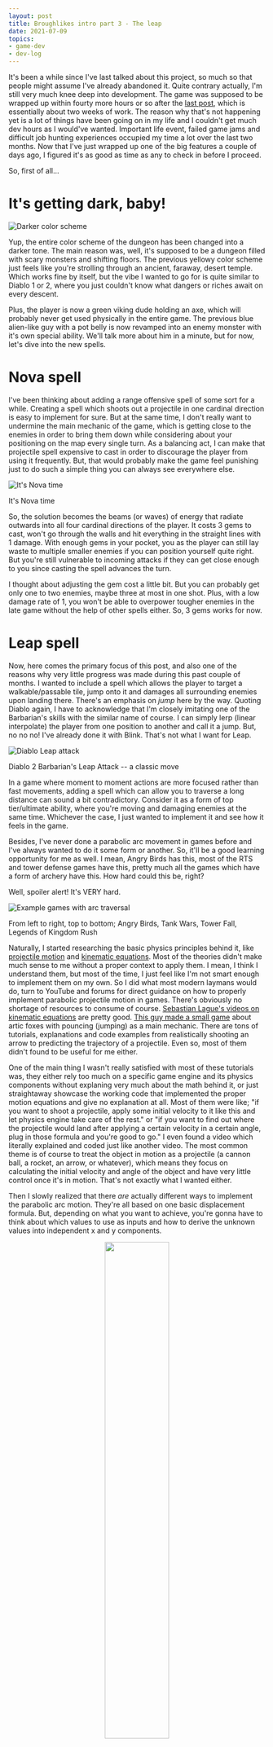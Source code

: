 ```yaml
---
layout: post
title: Broughlikes intro part 3 - The leap
date: 2021-07-09
topics: 
- game-dev
- dev-log
--- 
```


It's been a while since I've last talked about this project, so much so that people might assume I've already abandoned it. Quite contrary actually, I'm still very much knee deep into development. The game was supposed to be wrapped up within fourty more hours or so after the [last post][broughlike-intro-part-02], which is essentially about two weeks of work. The reason why that's not happening yet is a lot of things have been going on in my life and I couldn't get much dev hours as I would've wanted. Important life event, failed game jams and difficult job hunting experiences occupied my time a lot over the last two months. Now that I've just wrapped up one of the big features a couple of days ago, I figured it's as good as time as any to check in before I proceed. 

So, first of all...

# It's getting dark, baby!

![Darker color scheme](/assets/img/broughlike-intro-03-darker-color-scheme.png)

Yup, the entire color scheme of the dungeon has been changed into a darker tone. The main reason was, well, it's supposed to be a dungeon filled with scary monsters and shifting floors. The previous yellowy color scheme just feels like you're strolling through an ancient, faraway, desert temple. Which works fine by itself, but the vibe I wanted to go for is quite similar to Diablo 1 or 2, where you just couldn't know what dangers or riches await on every descent. 

Plus, the player is now a green viking dude holding an axe, which will probably never get used physically in the entire game. The previous blue alien-like guy with a pot belly is now revamped into an enemy monster with it's own special ability. We'll talk more about him in a minute, but for now, let's dive into the new spells. 

# Nova spell

I've been thinking about adding a range offensive spell of some sort for a while. Creating a spell which shoots out a projectile in one cardinal direction is easy to implement for sure. But at the same time, I don't really want to undermine the main mechanic of the game, which is getting close to the enemies in order to bring them down while considering about your positioning on the map every single turn. As a balancing act, I can make that projectile spell expensive to cast in order to discourage the player from using it frequently. But, that would probably make the game feel punishing just to do such a simple thing you can always see everywhere else. 

![It's Nova time](/assets/img/broughlike-intro-03-nova.gif)
<figcaption>It's Nova time</figcaption>

So, the solution becomes the beams (or waves) of energy that radiate outwards into all four cardinal directions of the player. It costs 3 gems to cast, won't go through the walls and hit everything in the straight lines with 1 damage. With enough gems in your pocket, you as the player can still lay waste to multiple smaller enemies if you can position yourself quite right. But you're still vulnerable to incoming attacks if they can get close enough to you since casting the spell advances the turn. 

I thought about adjusting the gem cost a little bit. But you can probably get only one to two enemies, maybe three at most in one shot. Plus, with a low damage rate of 1, you won't be able to overpower tougher enemies in the late game without the help of other spells either. So, 3 gems works for now.

# Leap spell

Now, here comes the primary focus of this post, and also one of the reasons why very little progress was made during this past couple of months. I wanted to include a spell which allows the player to target a walkable/passable tile, jump onto it and damages all surrounding enemies upon landing there. There's an emphasis on *jump* here by the way. Quoting Diablo again, I have to acknowledge that I'm closely imitating one of the Barbarian's skills with the similar name of course. I can simply lerp (linear interpolate) the player from one position to another and call it a jump. But, no no no! I've already done it with Blink. That's not what I want for Leap. 

![Diablo Leap attack](/assets/img/broughlike-intro-03-diablo-leap-attack.jpg)
<figcaption>Diablo 2 Barbarian's Leap Attack -- a classic move</figcaption>

In a game where moment to moment actions are more focused rather than fast movements, adding a spell which can allow you to traverse a long distance can sound a bit contradictory. Consider it as a form of top tier/ultimate ability, where you're moving and damaging enemies at the same time. Whichever the case, I just wanted to implement it and see how it feels in the game.

Besides, I've never done a parabolic arc movement in games before and I've always wanted to do it some form or another. So, it'll be a good learning opportunity for me as well. I mean, Angry Birds has this, most of the RTS and tower defense games have this, pretty much all the games which have a form of archery have this. How hard could this be, right? 

Well, spoiler alert! It's VERY hard. 

![Example games with arc traversal](/assets/img/broughlike-intro-03-arc-examples.png)
<figcaption>From left to right, top to bottom; Angry Birds, Tank Wars, Tower Fall, Legends of Kingdom Rush</figcaption>

Naturally, I started researching the basic physics principles behind it, like [projectile motion](https://en.wikipedia.org/wiki/Projectile_motion) and [kinematic equations](https://en.wikipedia.org/wiki/Equations_of_motion). Most of the theories didn't make much sense to me without a proper context to apply them. I mean, I think I understand them, but most of the time, I just feel like I'm not smart enough to implement them on my own. So I did what most modern laymans would do, turn to YouTube and forums for direct guidance on how to properly implement parabolic projectile motion in games. There's obviously no shortage of resources to consume of course. [Sebastian Lague's videos on kinematic equations](https://www.youtube.com/playlist?list=PLFt_AvWsXl0eMryeweK7gc9T04lJCIg_W) are pretty good. [This guy made a small game](https://www.youtube.com/watch?v=7ZYkCOmF0yc) about artic foxes with pouncing (jumping) as a main mechanic. There are tons of tutorials, explanations and code examples from realistically shooting an arrow to predicting the trajectory of a projectile. Even so, most of them didn't found to be useful for me either. 

One of the main thing I wasn't really satisfied with most of these tutorials was, they either rely too much on a specific game engine and its physics components without explaning very much about the math behind it, or just straightaway showcase the working code that implemented the proper motion equations and give no explanation at all. Most of them were like; "if you want to shoot a projectile, apply some initial velocity to it like this and let physics engine take care of the rest." or "if you want to find out where the projectile would land after applying a certain velocity in a certain angle, plug in those formula and you're good to go." I even found a video which literally explained and coded just like another video. The most common theme is of course to treat the object in motion as a projectile (a cannon ball, a rocket, an arrow, or whatever), which means they focus on calculating the initial velocity and angle of the object and have very little control once it's in motion. That's not exactly what I wanted either. 

Then I slowly realized that there *are* actually different ways to implement the parabolic arc motion. They're all based on one basic displacement formula. But, depending on what you want to achieve, you're gonna have to think about which values to use as inputs and how to derive the unknown values into independent x and y components. 

<p style="text-align:center;">
<img src="/assets/img/broughlike-intro-03-displacement.jpg" style="width:50%;" />
<figcaption>The good ol' displacement formula we've never paid attention to on tenth grade</figcaption>
</p>

So, I stepped back a little bit and think about what I want the object (rather, the player) to behave when jumping from one position to another in the game. 

- I know the start and end positions of the object very well. 
- I want to control the angle of the trajectory, which of course should be higher up from the target position. Otherwise, it'll just be shooting in a straight line. 

Depending on these two, I want to calculate various *displacement values* of the object across the traversal arc over time, so that;

1. I'll be able to render the full trajectory arc line properly in order to give visual feedback of how the object is going to move, 
1. and control the movement of the object across the arc at any given point in time just by sampling one of those same displacement values. 

![traversal arc concept](/assets/img/broughlike-intro-03-traversal-arc-concept.jpg)
<figcaption>The objective is not to throw an object to a target, but to control the entire traversal movement over the parabolic arc</figcaption>

I know it's a lot of rambling and much of it won't make sense without additional explanations with proper mathematical formula. I still don't fully understand much of it even after I've managed to make it work. All I want to say is that it's not just about throwing an object from one point to another. And you should always lay out concrete intentions, either as a designer or a programmer, and do a thorough research before diving into futher implementation details. 

So after about 18 hours of various prototype iterations over a couple of weeks, here's what I got. I'm not gonna go through all of my prototypes here just to save your sanity. But I do want to note that [this video by Gingerageous Games](https://www.youtube.com/watch?v=F47dmKpAIW0) brought me closest to what I wanted to achieve. 

![traversal arc implemented](/assets/img/broughlike-intro-03-traversal-arc-implemented.gif)
<figcaption>Smooth jazz moves</figcaption>

Yes, as you can probably guess, control over the movement is a big part of my requirement. Notice the displacement values array in the Inspector is re-evaluated in real time? All I have to do to move the object across the arc is to lerp between those coordinates. It doesn't matter whether it's moving forward or backward. And the same array is used for both movement and rendering the trajectory line as well.

[broughlike-intro-part-02]: /2021/04/15/broughlike-intro-02
[post-03-itch]: /
